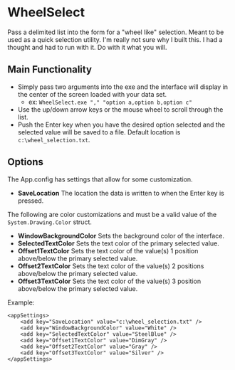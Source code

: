 # WheelSelect
Pass a delimited list into the form for a "wheel like" selection. Meant to be used as a quick selection utility. I'm really not sure why I built this. I had a thought and had to run with it. Do with it what you will.

## Main Functionality
* Simply pass two arguments into the exe and the interface will display in the center of the screen loaded with your data set.
    * ex: `WheelSelect.exe "," "option a,option b,option c"`
* Use the up/down arrow keys or the mouse wheel to scroll through the list.
* Push the Enter key when you have the desired option selected and the selected value will be saved to a file. Default location is `c:\wheel_selection.txt`.

## Options
The App.config has settings that allow for some customization.
* **SaveLocation** The location the data is written to when the Enter key is pressed.

The following are color customizations and must be a valid value of the `System.Drawing.Color` struct.
* **WindowBackgroundColor** Sets the background color of the interface.
* **SelectedTextColor** Sets the text color of the primary selected value.
* **Offset1TextColor** Sets the text color of the value(s) 1 position above/below the primary selected value.
* **Offset2TextColor** Sets the text color of the value(s) 2 positions above/below the primary selected value.
* **Offset3TextColor** Sets the text color of the value(s) 3 position above/below the primary selected value.

Example:
```
<appSettings>
    <add key="SaveLocation" value="c:\wheel_selection.txt" />
    <add key="WindowBackgroundColor" value="White" />
    <add key="SelectedTextColor" value="SteelBlue" />
    <add key="Offset1TextColor" value="DimGray" />
    <add key="Offset2TextColor" value="Gray" />
    <add key="Offset3TextColor" value="Silver" />
</appSettings>
```
